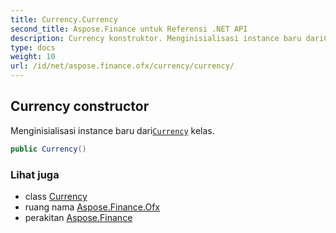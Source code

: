 ```yaml
---
title: Currency.Currency
second_title: Aspose.Finance untuk Referensi .NET API
description: Currency konstruktor. Menginisialisasi instance baru dariCurrency kelas.
type: docs
weight: 10
url: /id/net/aspose.finance.ofx/currency/currency/
---
```

## Currency constructor

Menginisialisasi instance baru dari[`Currency`](../) kelas.

```csharp
public Currency()
```

### Lihat juga

* class [Currency](../)
* ruang nama [Aspose.Finance.Ofx](../../currency/)
* perakitan [Aspose.Finance](../../../)


